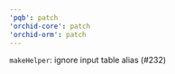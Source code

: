 ```yaml
---
'pqb': patch
'orchid-core': patch
'orchid-orm': patch
---
```


`makeHelper`: ignore input table alias (#232)
